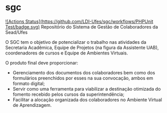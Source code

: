 # sgc
[![Actions Status](https://github.com/LDI-Ufes/sgc/workflows/PHPUnit Test/badge.svg)](https://github.com/LDI-Ufes/sgc/actions)
Repositório do Sistema de Gestão de Colaboradores da Sead/Ufes

O SGC tem o objetivo de potencializar o trabalho nas atividades da Secretaria Acadêmica, Equipe de Projetos (na figura da Assistente UAB), coordenadores de cursos e Equipe de Ambientes Virtuais.

O produto final deve proporcionar:
- Gerenciamento dos documentos dos colaboradores bem como dos formulários preenchidos por esses na sua convocação, ambos em formato digital;
- Servir como uma ferramenta para viabilizar a destinação otimizada do fomento recebido pelos cursos da superintendência;
- Facilitar a alocação organizada dos colaboradores no Ambiente Virtual de Aprendizagem.

